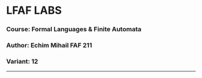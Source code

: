 # LFAF LABS
### Course: Formal Languages & Finite Automata
### Author: Echim Mihail FAF 211
### Variant: 12
---